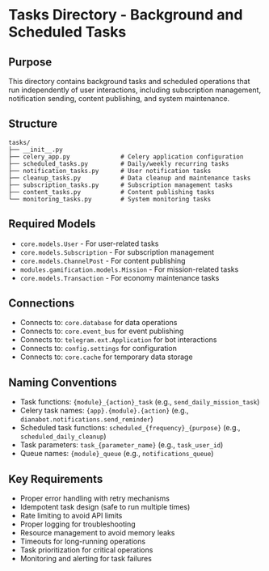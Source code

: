 # Tasks Directory - Background and Scheduled Tasks

## Purpose
This directory contains background tasks and scheduled operations that run independently of user interactions, including subscription management, notification sending, content publishing, and system maintenance.

## Structure
```
tasks/
├── __init__.py
├── celery_app.py              # Celery application configuration
├── scheduled_tasks.py         # Daily/weekly recurring tasks
├── notification_tasks.py      # User notification tasks
├── cleanup_tasks.py           # Data cleanup and maintenance tasks
├── subscription_tasks.py      # Subscription management tasks
├── content_tasks.py           # Content publishing tasks
└── monitoring_tasks.py        # System monitoring tasks
```

## Required Models
- `core.models.User` - For user-related tasks
- `core.models.Subscription` - For subscription management
- `core.models.ChannelPost` - For content publishing
- `modules.gamification.models.Mission` - For mission-related tasks
- `core.models.Transaction` - For economy maintenance tasks

## Connections
- Connects to: `core.database` for data operations
- Connects to: `core.event_bus` for event publishing
- Connects to: `telegram.ext.Application` for bot interactions
- Connects to: `config.settings` for configuration
- Connects to: `core.cache` for temporary data storage

## Naming Conventions
- Task functions: `{module}_{action}_task` (e.g., `send_daily_mission_task`)
- Celery task names: `{app}.{module}.{action}` (e.g., `dianabot.notifications.send_reminder`)
- Scheduled task functions: `scheduled_{frequency}_{purpose}` (e.g., `scheduled_daily_cleanup`)
- Task parameters: `task_{parameter_name}` (e.g., `task_user_id`)
- Queue names: `{module}_queue` (e.g., `notifications_queue`)

## Key Requirements
- Proper error handling with retry mechanisms
- Idempotent task design (safe to run multiple times)
- Rate limiting to avoid API limits
- Proper logging for troubleshooting
- Resource management to avoid memory leaks
- Timeouts for long-running operations
- Task prioritization for critical operations
- Monitoring and alerting for task failures